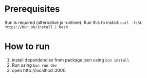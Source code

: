 # Prerequisites 
Bun is required (alternative js runtime). Run this to install: `curl -fsSL https://bun.sh/install | bash`

# How to run
1. install dependencies from package.json using `bun install`
2. Run using `bun run dev`
3. open http://localhost:3000

